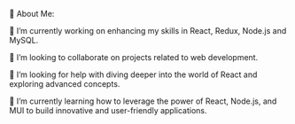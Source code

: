 💫 About Me:

🔭 I’m currently working on enhancing my skills in React, Redux, Node.js and MySQL.

👯 I’m looking to collaborate on projects related to web development.

🤝 I’m looking for help with diving deeper into the world of React and exploring advanced concepts.

🌱 I’m currently learning how to leverage the power of React, Node.js, and MUI to build innovative and user-friendly applications.





<!--
**amansehgal76140/amansehgal76140** is a ✨ _special_ ✨ repository because its `README.md` (this file) appears on your GitHub profile.

Here are some ideas to get you started:

- 🔭 I’m currently working on ...
- 🌱 I’m currently learning ...
- 👯 I’m looking to collaborate on ...
- 🤔 I’m looking for help with ...
- 💬 Ask me about ...
- 📫 How to reach me: ...
- 😄 Pronouns: ...
- ⚡ Fun fact: ...
-->
